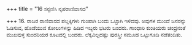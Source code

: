 +++
title = "16 ಸನ್ದಣಿಸಿ ನೃಪರಾಣಿವಾಸದ"

+++
16. ರಾಜರ ರಾಣಿವಾಸದ ಪಲ್ಲಕ್ಕಿಗಳು ಗುಂಪಾಗಿ ಬಂದು ಒಟ್ಟಾಗಿ ಇಳಿದವು. ಅವುಗಳ ಮುಂದೆ ಜನರನ್ನು ಓಡಿಸುವ, ಹೊಡೆಯುವ ಕೋಲುಗಳನ್ನು ಹಿಡಿದ ಇಬ್ಬರು ಭಟರು ಬಂದರು. ಗಾಂಧಾರಿ ಕುಂತಿಯರು ಚಂದ್ರನಂತೆ ಮುಖವುಳ್ಳ ಸುಂದರಿಯರ ಕೂಟದಲ್ಲಿ ಬಂದರು. ಲೆಕ್ಕವಿಲ್ಲದಷ್ಟು ಪುರಸ್ತ್ರೀ ಸಮೂಹ ಒಟ್ಟುಗೂಡಿ ನಡೆತಂದಿತು.
